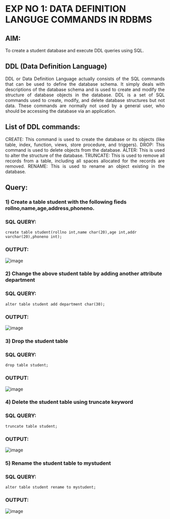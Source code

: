 # EXP NO 1: DATA DEFINITION LANGUGE COMMANDS IN RDBMS

## AIM:
To create a student database and execute DDL queries using SQL.


## DDL (Data Definition Language)
<div align="justify">
DDL or Data Definition Language actually consists of the SQL commands that can be used to define the database schema. It simply deals with descriptions of the database schema and is used to create and modify the structure of database objects in the database. DDL is a set of SQL commands used to create, modify, and delete database structures but not data. These commands are normally not used by a general user, who should be accessing the database via an application.
</div>
 
## List of DDL commands: 
<div align="justify">
CREATE: This command is used to create the database or its objects (like table, index, function, views, store procedure, and triggers).
DROP: This command is used to delete objects from the database.
ALTER: This is used to alter the structure of the database.
TRUNCATE: This is used to remove all records from a table, including all spaces allocated for the records are removed.
RENAME: This is used to rename an object existing in the database.
</div>

## Query:
### 1) Create a table student with the following fieds rollno,name,age,address,phoneno.

### SQL QUERY: 
```
create table student(rollno int,name char(20),age int,addr varchar(20),phoneno int);
```
### OUTPUT:
![image](https://github.com/jeevansurya30/F2_DBMS/assets/129417865/03a2e25f-be1c-4e53-9c5f-23bbe4ab548c)



### 2) Change the above student table by adding another attribute department

### SQL QUERY: 
```
alter table student add department char(30);
```
### OUTPUT:
![image](https://github.com/jeevansurya30/F2_DBMS/assets/129417865/44f298e0-2c71-4733-a5c0-5e2888ac4dc1)

### 3) Drop the student table
 
### SQL QUERY: 
```
drop table student;
```
### OUTPUT:
![image](https://github.com/jeevansurya30/F2_DBMS/assets/129417865/6b7fc69f-5c2d-4c00-8491-597ede5b0a7a)



### 4) Delete the student table using truncate keyword

### SQL QUERY: 
```
truncate table student;
```
### OUTPUT:
![image](https://github.com/jeevansurya30/F2_DBMS/assets/129417865/0bbabe5a-9afc-4648-bf47-4bc4918679cc)


### 5) Rename the student table to mystudent

### SQL QUERY: 
```
alter table student rename to mystudent;
```

### OUTPUT:
![image](https://github.com/jeevansurya30/F2_DBMS/assets/129417865/233024aa-21a8-434d-b50d-c96fdac08c7f)

